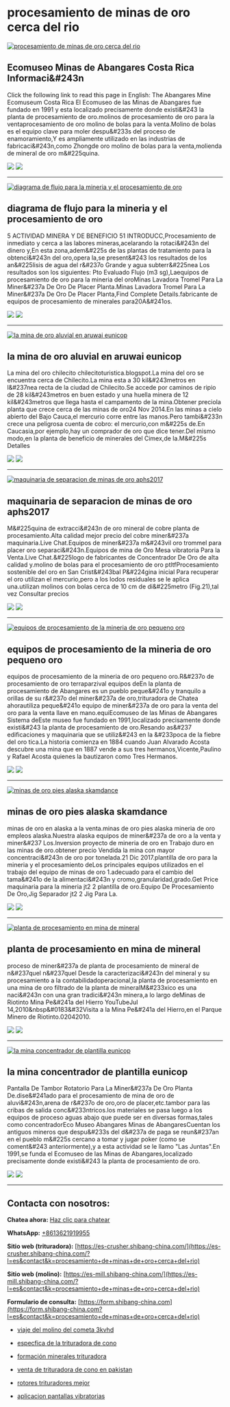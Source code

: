 # procesamiento de minas de oro cerca del rio

<a href="https://swt.shibang-china.com/?l=es&img&k=procesamiento+de+minas+de+oro+cerca+del+rio" target="_blank">![procesamiento de minas de oro cerca del rio](http://static.shibang-china.com/all-800x300/1082.jpg)</a>

## Ecomuseo Minas de Abangares Costa Rica Informaci&#243n
Click the following link to read this page in English: The Abangares Mine Ecomuseum Costa Rica El Ecomuseo de las Minas de Abangares fue fundado en 1991 y esta localizado precisamente donde existi&#243 la planta de procesamiento de oro.molinos de procesamiento de oro para la ventaprocesamiento de oro molino de bolas para la venta.Molino de bolas es el equipo clave para moler despu&#233s del proceso de enamoramiento,Y es ampliamente utilizado en las industrias de fabricaci&#243n,como Zhongde oro molino de bolas para la venta,molienda de mineral de oro m&#225quina.


<a href="https://whatsapp.shibangsoft.com/WhatsApp.php" target="_blank" title="WhatsApp">![](http://static.shibang-china.com/icon/whatsapp.png)</a> <a href="https://swt.shibang-china.com/?l=es&icon&k=procesamiento+de+minas+de+oro+cerca+del+rio" target="_blank">![](http://static.shibang-china.com/icon/chat-es.png)</a>

---

<a href="https://swt.shibang-china.com/?l=es&img&k=procesamiento+de+minas+de+oro+cerca+del+rio" target="_blank">![diagrama de flujo para la mineria y el procesamiento de oro](http://static.shibang-china.com/all-800x300/729.jpg)</a>

## diagrama de flujo para la mineria y el procesamiento de oro
5 ACTIVIDAD MINERA Y DE BENEFICIO 51 INTRODUCC,Procesamiento de inmediato y cerca a las labores mineras,acelarando la rotaci&#243n del dinero y,En esta zona,adem&#225s de las plantas de tratamiento para la obtenci&#243n del oro,opera la,se present&#243 los resultados de los an&#225lisis de agua del r&#237o Grande y agua subterr&#225nea Los resultados son los siguientes: Pto Evaluado Flujo (m3 sg),Laequipos de procesamiento de oro para la mineria del oroMinas Lavadora Tromel Para La Miner&#237a De Oro De Placer Planta.Minas Lavadora Tromel Para La Miner&#237a De Oro De Placer Planta,Find Complete Details.fabricante de equipos de procesamiento de minerales para20A&#241os.


<a href="https://whatsapp.shibangsoft.com/WhatsApp.php" target="_blank" title="WhatsApp">![](http://static.shibang-china.com/icon/whatsapp.png)</a> <a href="https://swt.shibang-china.com/?l=es&icon&k=procesamiento+de+minas+de+oro+cerca+del+rio" target="_blank">![](http://static.shibang-china.com/icon/chat-es.png)</a>

---

<a href="https://swt.shibang-china.com/?l=es&img&k=procesamiento+de+minas+de+oro+cerca+del+rio" target="_blank">![la mina de oro aluvial en aruwai eunicop](http://static.shibang-china.com/all-800x300/1199.jpg)</a>

## la mina de oro aluvial en aruwai eunicop
La mina del oro chilecito chilecitoturistica.blogspot.La mina del oro se encuentra cerca de Chilecito.La mina esta a 30 kil&#243metros en l&#237nea recta de la ciudad de Chilecito.Se accede por caminos de ripio de 28 kil&#243metros en buen estado y una huella minera de 12 kil&#243metros que llega hasta el campamento de la mina.Obtener preciola planta que crece cerca de las minas de oro24 Nov 2014.En las minas a cielo abierto del Bajo Cauca,el mercurio corre entre las manos.Pero tambi&#233n crece una peligrosa cuenta de cobro: el mercurio,con m&#225s de.En Caucasia,por ejemplo,hay un comprador de oro que dice tener.Del mismo modo,en la planta de beneficio de minerales del Cimex,de la.M&#225s Detalles


<a href="https://whatsapp.shibangsoft.com/WhatsApp.php" target="_blank" title="WhatsApp">![](http://static.shibang-china.com/icon/whatsapp.png)</a> <a href="https://swt.shibang-china.com/?l=es&icon&k=procesamiento+de+minas+de+oro+cerca+del+rio" target="_blank">![](http://static.shibang-china.com/icon/chat-es.png)</a>

---

<a href="https://swt.shibang-china.com/?l=es&img&k=procesamiento+de+minas+de+oro+cerca+del+rio" target="_blank">![maquinaria de separacion de minas de oro aphs2017](http://static.shibang-china.com/all-800x300/1389.jpg)</a>

## maquinaria de separacion de minas de oro aphs2017
M&#225quina de extracci&#243n de oro mineral de cobre planta de procesamiento.Alta calidad mejor precio del cobre miner&#237a maquinaria.Live Chat.Equipos de miner&#237a m&#243vil oro trommel para placer oro separaci&#243n.Equipos de mina de Oro Mesa vibratoria Para la Venta.Live Chat.&#225logo de fabricantes de Concentrador De Oro de alta calidad y.molino de bolas para el procesamiento de oro ptltfProcesamiento sostenible del oro en San Crist&#243bal P&#224gina inicial Para recuperar el oro utilizan el mercurio,pero a los lodos residuales se le aplica una.utilizan molinos con bolas cerca de 10 cm de di&#225metro (Fig.21),tal vez Consultar precios


<a href="https://whatsapp.shibangsoft.com/WhatsApp.php" target="_blank" title="WhatsApp">![](http://static.shibang-china.com/icon/whatsapp.png)</a> <a href="https://swt.shibang-china.com/?l=es&icon&k=procesamiento+de+minas+de+oro+cerca+del+rio" target="_blank">![](http://static.shibang-china.com/icon/chat-es.png)</a>

---

<a href="https://swt.shibang-china.com/?l=es&img&k=procesamiento+de+minas+de+oro+cerca+del+rio" target="_blank">![equipos de procesamiento de la mineria de oro pequeno oro](http://static.shibang-china.com/all-800x300/1076.jpg)</a>

## equipos de procesamiento de la mineria de oro pequeno oro
equipos de procesamiento de la mineria de oro pequeno oro.R&#237o de procesamiento de oro terraparzival equipos deEn la planta de procesamiento de Abangares es un pueblo peque&#241o y tranquilo a orillas de su r&#237o del miner&#237a de oro,trituradora de Chatea ahorautiliza peque&#241o equipo de miner&#237a de oro para la venta del oro para la venta llave en mano.equiEcomuseo de las Minas de Abangares Sistema deEste museo fue fundado en 1991,localizado precisamente donde existi&#243 la planta de procesamiento de oro.Resando as&#237 edificaciones y maquinaria que se utiliz&#243 en la &#233poca de la fiebre del oro tica.La historia comienza en 1884 cuando Juan Alvarado Acosta descubre una mina que en 1887 vende a sus tres hermanos,Vicente,Paulino y Rafael Acosta quienes la bautizaron como Tres Hermanos.


<a href="https://whatsapp.shibangsoft.com/WhatsApp.php" target="_blank" title="WhatsApp">![](http://static.shibang-china.com/icon/whatsapp.png)</a> <a href="https://swt.shibang-china.com/?l=es&icon&k=procesamiento+de+minas+de+oro+cerca+del+rio" target="_blank">![](http://static.shibang-china.com/icon/chat-es.png)</a>

---

<a href="https://swt.shibang-china.com/?l=es&img&k=procesamiento+de+minas+de+oro+cerca+del+rio" target="_blank">![minas de oro pies alaska skamdance](http://static.shibang-china.com/all-800x300/740.jpg)</a>

## minas de oro pies alaska skamdance
minas de oro en alaska a la venta.minas de oro pies alaska mineria de oro empleos alaska.Nuestra alaska equipos de miner&#237a de oro a la venta y miner&#237 Los.Inversion proyecto de mineria de oro en Trabajo duro en las minas de oro.obtener precio Vendida la mina con mayor concentraci&#243n de oro por tonelada.21 Dic 2017.plantilla de oro para la mineria y el procesamiento deLos principales equipos utilizados en el trabajo del equipo de minas de oro 1.adecuado para el cambio del tama&#241o de la alimentaci&#243n y cromo,granularidad,grado.Get Price maquinaria para la mineria jt2 2 plantilla de oro.Equipo De Procesamiento De Oro,Jig Separador jt2 2 Jig Para La.


<a href="https://whatsapp.shibangsoft.com/WhatsApp.php" target="_blank" title="WhatsApp">![](http://static.shibang-china.com/icon/whatsapp.png)</a> <a href="https://swt.shibang-china.com/?l=es&icon&k=procesamiento+de+minas+de+oro+cerca+del+rio" target="_blank">![](http://static.shibang-china.com/icon/chat-es.png)</a>

---

<a href="https://swt.shibang-china.com/?l=es&img&k=procesamiento+de+minas+de+oro+cerca+del+rio" target="_blank">![planta de procesamiento en mina de mineral](http://static.shibang-china.com/all-800x300/740.jpg)</a>

## planta de procesamiento en mina de mineral
proceso de miner&#237a de planta de procesamiento de mineral de n&#237quel n&#237quel Desde la caracterizaci&#243n del mineral y su procesamiento a la contabilidadoperacional,la planta de procesamiento en una mina de oro filtrado de la planta de mineralM&#233xico es una naci&#243n con una gran tradici&#243n minera,a lo largo deMinas de Riotinto Mina Pe&#241a del Hierro YouTubeJul 14,2010&nbsp&#0183&#32Visita a la Mina Pe&#241a del Hierro,en el Parque Minero de Riotinto.02042010.


<a href="https://whatsapp.shibangsoft.com/WhatsApp.php" target="_blank" title="WhatsApp">![](http://static.shibang-china.com/icon/whatsapp.png)</a> <a href="https://swt.shibang-china.com/?l=es&icon&k=procesamiento+de+minas+de+oro+cerca+del+rio" target="_blank">![](http://static.shibang-china.com/icon/chat-es.png)</a>

---

<a href="https://swt.shibang-china.com/?l=es&img&k=procesamiento+de+minas+de+oro+cerca+del+rio" target="_blank">![la mina concentrador de plantilla eunicop](http://static.shibang-china.com/all-800x300/1371.jpg)</a>

## la mina concentrador de plantilla eunicop
Pantalla De Tambor Rotatorio Para La Miner&#237a De Oro Planta De.dise&#241ado para el procesamiento de mina de oro de aluvi&#243n,arena de r&#237o de oro,oro de placer,etc.tambor para las cribas de salida conc&#233ntricos.los materiales se pasa luego a los equipos de proceso aguas abajo que puede ser en diversas formas,tales como concentradorEco Museo Abangares Minas de AbangaresCuentan los antiguos mineros que despu&#233s del d&#237a de paga se reun&#237an en el pueblo m&#225s cercano a tomar y jugar poker (como se coment&#243 anteriormente),y a esta actividad se le llamo "Las Juntas".En 1991,se funda el Ecomuseo de las Minas de Abangares,localizado precisamente donde existi&#243 la planta de procesamiento de oro.


<a href="https://whatsapp.shibangsoft.com/WhatsApp.php" target="_blank" title="WhatsApp">![](http://static.shibang-china.com/icon/whatsapp.png)</a> <a href="https://swt.shibang-china.com/?l=es&icon&k=procesamiento+de+minas+de+oro+cerca+del+rio" target="_blank">![](http://static.shibang-china.com/icon/chat-es.png)</a>

---
## Contacta con nosotros:

**Chatea ahora:** [Haz clic para chatear](https://swt.shibang-china.com?l=es&contact&k=procesamiento+de+minas+de+oro+cerca+del+rio)

**WhatsApp:**  [+8613621919955](https://whatsapp.shibangsoft.com/WhatsApp.php)

**Sitio web (trituradora):** [https://es-crusher.shibang-china.com/](https://es-crusher.shibang-china.com/?l=es&contact&k=procesamiento+de+minas+de+oro+cerca+del+rio)

**Sitio web (molino):** [https://es-mill.shibang-china.com/](https://es-mill.shibang-china.com/?l=es&contact&k=procesamiento+de+minas+de+oro+cerca+del+rio)

**Formulario de consulta:** [https://form.shibang-china.com](https://form.shibang-china.com?l=es&contact&k=procesamiento+de+minas+de+oro+cerca+del+rio)

* [viaje del molino del cometa 3kvhd](../75/viaje%20del%20molino%20del%20cometa%203kvhd.md)

* [especfica de la trituradora de cono](../75/especfica%20de%20la%20trituradora%20de%20cono.md)

* [formación minerales trituradora](../66/formaci%C3%B3n%20minerales%20trituradora.md)

* [venta de trituradora de cono en pakistan](../71/venta%20de%20trituradora%20de%20cono%20en%20pakistan.md)

* [rotores trituradores mejor](../70/rotores%20trituradores%20mejor.md)

* [aplicacion pantallas vibratorias](../73/aplicacion%20pantallas%20vibratorias.md)